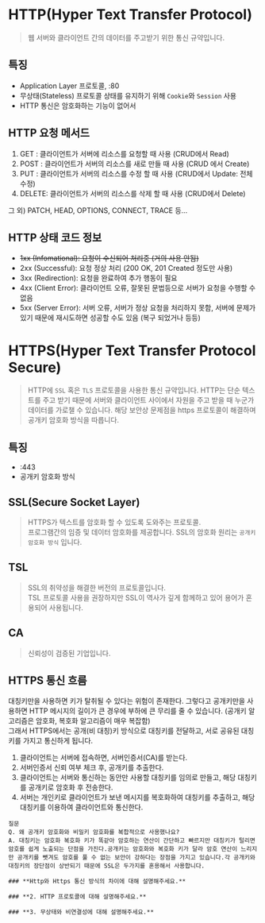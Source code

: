 # HTTP(Hyper Text Transfer Protocol)
> 웹 서버와 클라이언트 간의 데이터를 주고받기 위한 통신 규약입니다.

## 특징
- Application Layer 프로토콜, :80
- 무상태(Stateless) 프로토콜 상태를 유지하기 위해 `Cookie`와 `Session` 사용
- HTTP 통신은 암호화하는 기능이 없어서

## HTTP 요청 메서드
1. GET : 클라이언트가 서버에 리소스를 요청할 때 사용 (CRUD에서 Read)
2. POST : 클라이언트가 서버의 리소스를 새로 만들 때 사용 (CRUD 에서 Create)
3. PUT : 클라이언트가 서버의 리소스를 수정 할 때 사용 (CRUD에서 Update: 전체 수정)
4. DELETE: 클라이언트가 서버의 리소스를 삭제 할 때 사용 (CRUD에서 Delete)   

그 외) PATCH, HEAD, OPTIONS, CONNECT, TRACE 등...

## HTTP 상태 코드 정보
- ~~1xx (Infomational): 요청이 수신되어 처리중 (거의 사용 안됨)~~   
- 2xx (Successful): 요청 정상 처리 (200 OK, 201 Created 정도만 사용)   
- 3xx (Redirection): 요청을 완료하여 추가 행동이 필요
- 4xx (Client Error): 클라이언트 오류, 잘못된 문법등으로 서버가 요청을 수행할 수 없음
- 5xx (Server Error): 서버 오류, 서버가 정상 요청을 처리하지 못함, 서버에 문제가 있기 때문에 재시도하면 성공할 수도 있음 (복구 되었거나 등등)

# HTTPS(Hyper Text Transfer Protocol Secure)
> HTTP에 `SSL` 혹은 `TLS` 프로토콜을 사용한 통신 규약입니다.
> HTTP는 단순 텍스트를 주고 받기 때문에 서버와 클라이언트 사이에서 자원을 주고 받을 때 누군가 데이터를 가로챌 수 있습니다.
> 해당 보안상 문제점을 https 프로토콜이 해결하며 공개키 암호화 방식을 따릅니다.

## 특징
- :443
- 공개키 암호화 방식

## SSL(Secure Socket Layer)
> HTTPS가 텍스트를 암호화 할 수 있도록 도와주는 프로토콜.   
> 프로그램간의 임증 및 데이터 암호화를 제공합니다. SSL의 암호화 원리는 `공개키 암호화 방식` 입니다.

## TSL
> SSL의 취약성을 해결한 버전의 프로토콜입니다.  
> TSL 프로토콜 사용을 권장하지만 SSL이 역사가 깊게 함께하고 있어 용어가 혼용되어 사용됩니다.

## CA
> 신뢰성이 검증된 기업입니다.

## HTTPS 통신 흐름
대칭키만을 사용하면 키가 탈취될 수 있다는 위험이 존재한다. 그렇다고 공개키만을 사용하면 HTTP 메시지의 길이가 큰 경우에 부하에 큰 무리를 줄 수 있습니다. (공개키 알고리즘은 암호화, 복호화 알고리즘이 매우 복잡함)  
그래서 HTTPS에서는 공개(비 대칭)키 방식으로 대칭키를 전달하고, 서로 공유된 대칭키를 가지고 통신하게 됩니다.

1. 클라이언트는 서버에 접속하면, 서버인증서(CA)를 받는다.
2. 서버인증서 신뢰 여부 체크 후, 공개키를 추출한다.
3. 클라이언트는 서버와 통신하는 동안만 사용할 대칭키를 임의로 만들고, 해당 대칭키를 공개키로 암호화 후 전송한다.
4. 서버는 개인키로 클라이언트가 보낸 메시지를 복호화하여 대칭키를 추출하고, 해당 대칭키를 이용하여 클라이언트와 통신한다.

```
질문
Q. 왜 공개키 암호화와 비밀키 암호화를 복합적으로 사용했나요?
A. 대칭키는 암호화 복호화 키가 똑같아 암호하는 연산이 간단하고 빠르지만 대칭키가 털리면 암호를 쉽게 노출되는 단점을 가진다.공개키는 암호화와 복호화 키가 달라 암호 연산이 느리지만 공개키를 뺏겨도 암호를 풀 수 없는 보안이 강하다는 장점을 가지고 있습니다.각 공개키와 대칭키의 장단점이 상반되기 때문에 SSL은 두가지를 혼용해서 사용합니다.

### **Http와 Https 통신 방식의 차이에 대해 설명해주세요.**

### **2. HTTP 프로토콜에 대해 설명해주세요.**

### **3. 무상태와 비연결성에 대해 설명해주세요.**
```